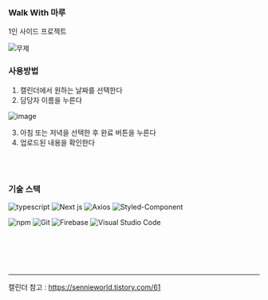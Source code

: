 ### Walk With 마루

1인 사이드 프로젝트

![무제](https://github.com/SujinKim1127/walkwithmaru/assets/58413633/2904c5eb-dac9-45f9-803c-86df733bbe9b)

### 사용방법
1. 캘린더에서 원하는 날짜를 선택한다
2. 담당자 이름을 누른다

![image](https://github.com/SujinKim1127/walkwithmaru/assets/58413633/c88755be-3d04-4243-9791-0fe793b7498b)

3. 아침 또는 저녁을 선택한 후 완료 버튼을 누른다
4. 업로드된 내용을 확인한다

<br/>
<br/>

### 기술 스택
![typescript](https://img.shields.io/badge/typescript-3178C6?style=for-the-badge&logo=typescript&logoColor=white)
![Next js](https://img.shields.io/badge/next%20js-000000?style=for-the-badge&logo=nextdotjs&logoColor=white)
![Axios](https://img.shields.io/badge/axios-5A29E4?style=for-the-badge&logo=axios&logoColor=white)
![Styled-Component](https://img.shields.io/badge/StyledComponent-DB7093?style=for-the-badge&logo=styledcomponents&logoColor=white)

![npm](https://img.shields.io/badge/npm-CB3837?style=for-the-badge&logo=npm&logoColor=white)
![Git](https://img.shields.io/badge/git-F05032?style=for-the-badge&logo=git&logoColor=white)
![Firebase](https://img.shields.io/badge/Firebase-FFCA28?style=for-the-badge&logo=Firebase&logoColor=white)
![Visual Studio Code](https://img.shields.io/badge/Visual%20Studio%20Code-0078d7.svg?style=for-the-badge&logo=visual-studio-code&logoColor=white)


<br/>
<br/><br/>
<br/>

--- 

캘린더 참고 : https://sennieworld.tistory.com/61
